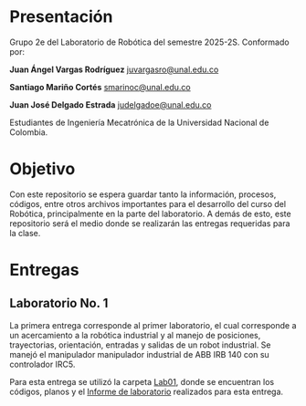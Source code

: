 # Presentación
Grupo 2e del Laboratorio de Robótica del semestre 2025-2S. Conformado por:

**Juan Ángel Vargas Rodríguez**
juvargasro@unal.edu.co

**Santiago Mariño Cortés**
smarinoc@unal.edu.co

**Juan José Delgado Estrada**
judelgadoe@unal.edu.co

Estudiantes de Ingeniería Mecatrónica de la Universidad Nacional de Colombia.

# Objetivo
Con este repositorio se espera guardar tanto la información, procesos, códigos, entre otros archivos importantes para el desarrollo del curso del Robótica, principalmente en la parte del laboratorio. A demás de esto, este repositorio será el medio donde se realizarán las entregas requeridas para la clase.

# Entregas
## Laboratorio No. 1
La primera entrega corresponde al primer laboratorio, el cual corresponde a un acercamiento a la robótica industrial y al manejo de posiciones, trayectorias, orientación, entradas y salidas de un robot industrial. Se manejó el manipulador manipulador industrial de ABB IRB 140 con su controlador IRC5.

Para esta entrega se utilizó la carpeta [Lab01](Lab01/), donde se encuentran los códigos, planos y el [Informe de laboratorio](Lab01/Informe%20Lab01.md) realizados para esta entrega.





